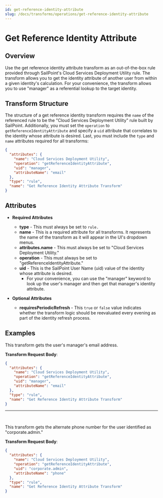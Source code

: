 ```yaml
---
id: get-reference-identity-attribute
slug: /docs/transforms/operations/get-reference-identity-attribute
---
```

# Get Reference Identity Attribute

## Overview

Use the get reference identity attribute transform as an out-of-the-box rule provided through SailPoint's Cloud Services Deployment Utility rule. The transform allows you to get the identity attribute of another user from within a given identity's calculation. For your convenience, the transform allows you to use "manager" as a referential lookup to the target identity.

## Transform Structure

The structure of a get reference identity transform requires the `name` of the referenced rule to be the "Cloud Services Deployment Utility" rule built by SailPoint. Additionally, you must set the `operation` to `getReferenceIdentityAttribute` and specify a `uid` attribute that correlates to the identity whose attribute is desired. Last, you must include the `type` and `name` attributes required for all transforms:

```json
{
  "attributes": {
    "name": "Cloud Services Deployment Utility",
    "operation": "getReferenceIdentityAttribute",
    "uid": "manager",
    "attributeName": "email"
  },
  "type": "rule",
  "name": "Get Reference Identity Attribute Transform"
}
```

## Attributes

- **Required Attributes**
  - **type** - This must always be set to `rule.`
  - **name** - This is a required attribute for all transforms. It represents the name of the transform as it will appear in the UI's dropdown menus.
  - **attributes.name** - This must always be set to "Cloud Services Deployment Utility."
  - **operation** - This must always be set to "getReferenceIdentityAttribute."
  - **uid** - This is the SailPoint User Name (uid) value of the identity whose attribute is desired.
    - For your convenience, you can use the "manager" keyword to look up the user's manager and then get that manager's identity attribute.

- **Optional Attributes**
  - **requiresPeriodicRefresh** - This `true` or `false` value indicates whether the transform logic should be reevaluated every evening as part of the identity refresh process.

## Examples

This transform gets the user's manager's email address.

**Transform Request Body**:

```json
{
  "attributes": {
    "name": "Cloud Services Deployment Utility",
    "operation": "getReferenceIdentityAttribute",
    "uid": "manager",
    "attributeName": "email"
  },
  "type": "rule",
  "name": "Get Reference Identity Attribute Transform"
}
```

---

<p>&nbsp;</p>

This transform gets the alternate phone number for the user identified as "corporate.admin."

**Transform Request Body**:

```json
{
  "attributes": {
    "name": "Cloud Services Deployment Utility",
    "operation": "getReferenceIdentityAttribute",
    "uid": "corporate.admin",
    "attributeName": "phone"
  },
  "type": "rule",
  "name": "Get Reference Identity Attribute Transform"
}
```
